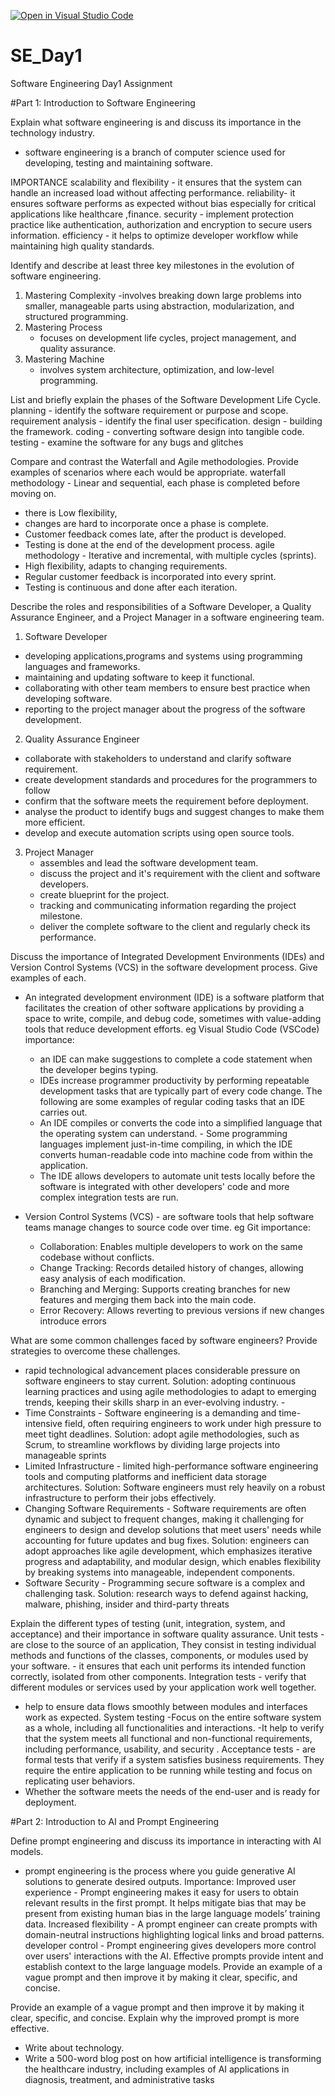 [![Open in Visual Studio Code](https://classroom.github.com/assets/open-in-vscode-2e0aaae1b6195c2367325f4f02e2d04e9abb55f0b24a779b69b11b9e10269abc.svg)](https://classroom.github.com/online_ide?assignment_repo_id=18367792&assignment_repo_type=AssignmentRepo)
# SE_Day1
Software Engineering Day1 Assignment

#Part 1: Introduction to Software Engineering

Explain what software engineering is and discuss its importance in the technology industry.
- software engineering
is a branch of computer science used for developing, testing and maintaining software.

IMPORTANCE
   scalability and flexibility - it ensures that the system can handle an increased load without affecting performance.
   reliability- it ensures software performs as expected without bias especially for critical applications like healthcare ,finance.
   security - implement protection practice like authentication, authorization and encryption to secure users information.
   efficiency - it helps to optimize developer workflow while maintaining high quality standards.

Identify and describe at least three key milestones in the evolution of software engineering.
1. Mastering Complexity
   -involves breaking down large problems into smaller, manageable parts using abstraction, modularization, and structured programming.
2. Mastering Process
   - focuses on development life cycles, project management, and quality assurance.
3. Mastering Machine
   -  involves system architecture, optimization, and low-level programming.

List and briefly explain the phases of the Software Development Life Cycle.
 planning - identify the software requirement or purpose and scope.
 requirement analysis - identify the final user specification. 
 design - building the framework. 
 coding - converting software design into tangible code.
 testing - examine the software for any bugs and glitches


Compare and contrast the Waterfall and Agile methodologies. Provide examples of scenarios where each would be appropriate.
waterfall methodology - Linear and sequential, each phase is completed before moving on. 
  - there is Low flexibility,
  - changes are hard to incorporate once a phase is complete.
  - Customer feedback comes late, after the product is developed.
  - Testing is done at the end of the development process.
agile methodology - Iterative and incremental, with multiple cycles (sprints). 
  - High flexibility, adapts to changing requirements. 
  - Regular customer feedback is incorporated into every sprint. 
  - Testing is continuous and done after each iteration.


Describe the roles and responsibilities of a Software Developer, a Quality Assurance Engineer, and a Project Manager in a software engineering team.
1. Software Developer 
  - developing applications,programs and systems using programming languages and frameworks.
   - maintaining and updating software to keep it functional. 
  - collaborating with other team members to ensure best practice when developing software.
   - reporting to the project manager about the progress of the software development.
2. Quality Assurance Engineer
  - collaborate with stakeholders to understand and clarify software requirement.
   - create development standards and procedures for the programmers to follow
   - confirm that the software meets the requirement before deployment. 
  - analyse the product to identify bugs and suggest changes to make them more efficient. 
  - develop and execute automation scripts using open source tools.
3. Project Manager
   - assembles and lead the software development team.
   - discuss the project and it's requirement with the client and software developers.
   - create blueprint for the project.
   - tracking and communicating information regarding the project milestone.
   - deliver the complete software to the client and regularly check its performance.



Discuss the importance of Integrated Development Environments (IDEs) and Version Control Systems (VCS) in the software development process. Give examples of each.
- An integrated development environment (IDE) is a software platform that facilitates the creation of other software applications by providing a space to write, compile, and debug code, sometimes with value-adding tools that reduce development efforts. eg Visual Studio Code (VSCode)
importance:
  - an IDE can make suggestions to complete a code statement when the developer begins typing.
  - IDEs increase programmer productivity by performing repeatable development tasks that are typically part of every code change. The following are some examples of regular coding tasks that an IDE carries out.
  - An IDE compiles or converts the code into a simplified language that the operating system can understand. - Some programming languages implement just-in-time compiling, in which the IDE converts human-readable code into machine code from within the application.
  - The IDE allows developers to automate unit tests locally before the software is integrated with other developers' code and more complex integration tests are run.
 

- Version Control Systems (VCS) - are software tools that help software teams manage changes to source code over time. eg Git
importance:
  - Collaboration: Enables multiple developers to work on the same codebase without conflicts.
  - Change Tracking: Records detailed history of changes, allowing easy analysis of each modification. 
  - Branching and Merging: Supports creating branches for new features and merging them back into the main code.
  - Error Recovery: Allows reverting to previous versions if new changes introduce errors



What are some common challenges faced by software engineers? Provide strategies to overcome these challenges.
- rapid technological advancement places considerable pressure on software engineers to stay current.
 Solution: adopting continuous learning practices and using agile methodologies to adapt to emerging trends, keeping their skills sharp in an ever-evolving industry. -
- Time Constraints - Software engineering is a demanding and time-intensive field, often requiring engineers to work under high pressure to meet tight deadlines.
 Solution: adopt agile methodologies, such as Scrum, to streamline workflows by dividing large projects into manageable sprints 
- Limited Infrastructure - limited high-performance software engineering tools and computing platforms and inefficient data storage architectures. 
 Solution: Software engineers must rely heavily on a robust infrastructure to perform their jobs effectively.
- Changing Software Requirements - Software requirements are often dynamic and subject to frequent changes, making it challenging for engineers to design and develop solutions that meet users' needs while accounting for future updates and bug fixes. 
Solution: engineers can adopt approaches like agile development, which emphasizes iterative progress and adaptability, and modular design, which enables flexibility by breaking systems into manageable, independent components.
- Software Security - Programming secure software is a complex and challenging task. 
Solution: research ways to defend against hacking, malware, phishing, insider and third-party threats



Explain the different types of testing (unit, integration, system, and acceptance) and their importance in software quality assurance.
Unit tests - are close to the source of an application, They consist in testing individual methods and functions of the classes, components, or modules used by your software. - it ensures that each unit performs its intended function correctly, isolated from other components.
 Integration tests - verify that different modules or services used by your application work well together.
 - help to ensure data flows smoothly between modules and interfaces work as expected.
 System testing -Focus on the entire software system as a whole, including all functionalities and interactions.
 -It help to verify that the system meets all functional and non-functional requirements, including performance, usability, and security .
Acceptance tests - are formal tests that verify if a system satisfies business requirements. They require the entire application to be running while testing and focus on replicating user behaviors. 
- Whether the software meets the needs of the end-user and is ready for deployment.



#Part 2: Introduction to AI and Prompt Engineering


Define prompt engineering and discuss its importance in interacting with AI models.
- prompt engineering  is the process where you guide generative AI solutions to generate desired outputs.
   Importance:
   Improved user experience - Prompt engineering makes it easy for users to obtain relevant results in the first prompt. It helps mitigate bias that may be present from existing human bias in the large language models’ training data.
   Increased flexibility - A prompt engineer can create prompts with domain-neutral instructions highlighting logical links and broad patterns.
   developer control - Prompt engineering gives developers more control over users' interactions with the AI. Effective prompts provide intent and establish context to the large language models. Provide an example of a vague prompt and then improve it by making it clear, specific, and concise.


Provide an example of a vague prompt and then improve it by making it clear, specific, and concise. Explain why the improved prompt is more effective.
   - Write about technology.
   - Write a 500-word blog post on how artificial intelligence is transforming the healthcare industry, including examples of AI applications in diagnosis, treatment, and administrative tasks
